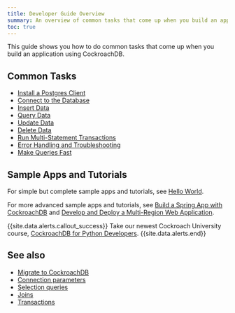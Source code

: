 ```yaml
---
title: Developer Guide Overview
summary: An overview of common tasks that come up when you build an application using CockroachDB
toc: true
---
```


This guide shows you how to do common tasks that come up when you build an application using CockroachDB.

## Common Tasks

- [Install a Postgres Client](install-client-drivers.html)
- [Connect to the Database](connect-to-the-database.html)
- [Insert Data](insert-data.html)
- [Query Data](query-data.html)
- [Update Data](update-data.html)
- [Delete Data](delete-data.html)
- [Run Multi-Statement Transactions](run-multi-statement-transactions.html)
- [Error Handling and Troubleshooting](error-handling-and-troubleshooting.html)
- [Make Queries Fast](make-queries-fast.html)

## Sample Apps and Tutorials

For simple but complete sample apps and tutorials, see [Hello World](hello-world-example-apps.html).

For more advanced sample apps and tutorials, see [Build a Spring App with CockroachDB](build-a-spring-app-with-cockroachdb-jdbc.html) and [Develop and Deploy a Multi-Region Web Application](multi-region-overview.html).

{{site.data.alerts.callout_success}}
Take our newest Cockroach University course, [CockroachDB for Python Developers](https://university.cockroachlabs.com/).
{{site.data.alerts.end}}

## See also

- [Migrate to CockroachDB](migration-overview.html)
- [Connection parameters](connection-parameters.html)
- [Selection queries](selection-queries.html)
- [Joins](joins.html)
- [Transactions](transactions.html)
